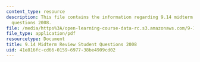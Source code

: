 ```yaml
---
content_type: resource
description: This file contains the information regarding 9.14 midterm review student
  questions 2008.
file: /media/https%3A/open-learning-course-data-rc.s3.amazonaws.com/9-14-brain-structure-and-its-origins-spring-2014/41e816fccd660159697738be4909cd02_MIT9_14S14_MidtrmReQue2008.pdf
file_type: application/pdf
resourcetype: Document
title: 9.14 Midterm Review Student Questions 2008
uid: 41e816fc-cd66-0159-6977-38be4909cd02
---
```

